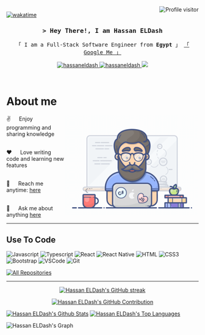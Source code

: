 <a href="https://komarev.com/ghpvc/?username=hassaneldash">
  <img align="right" src="https://komarev.com/ghpvc/?username=hassaneldash&label=Visitors&color=0e75b6&style=flat" alt="Profile visitor" />
</a>


[![wakatime](https://wakatime.com/badge/user/018d0815-72c4-4cbd-813f-ae04bae75ceb.svg)](https://wakatime.com/@hassaneldash)

<!-- Intro  -->
<h3 align="center">
        <samp>&gt; Hey There!, I am
                <b>Hassan ELDash</b>
        </samp>
</h3>
<p align="center"> 
  <samp>
    「 I am a Full-Stack Software Engineer from <b>Egypt</b> 」
    <a href="https://www.google.com/search?q=Hassan+ELDash">「 Google Me 」</a> <br/>
  </samp>
</p>

<p align="center">
 <a href="https://linkedin.com/in/hassaneldash" target="_blank">
  <img src="https://img.shields.io/badge/LinkedIn-0077B5?style=for-the-badge&logo=linkedin&logoColor=white" alt="hassaneldash"/>
 </a>
 <a href="https://t.me/hassaneldash" target="_blank">
  <img src="https://img.shields.io/badge/Telegram-2CA5E0?style=for-the-badge&logo=telegram&logoColor=white" alt="hassaneldash"  />
  </a> 
 <a href="https://twitter.com/Hassan_ELDash" target="_blank">
  <img src="https://img.shields.io/badge/Twitter-1DA1F2?style=for-the-badge&logo=twitter&logoColor=white" />
 </a>
</p>
<br/>

<!-- About Section -->
 # About me
<p>
 <img align="right" width="350" src="/assets/programmer.gif" alt="Coding gif" />
 ✌️ &emsp; Enjoy programming and sharing knowledge <br/><br/>
  
 ❤️ &emsp; Love writing code and learning new features<br/><br/>
  
 📧 &emsp; Reach me anytime: [here]([t.me/hassaneldash](https://t.me/hassaneldash))<br/><br/>
  
 💬 &emsp; Ask me about anything [here](https://github.com/hassaneldash/hassaneldash/issues)
</p>

<hr/>

## Use To Code
![Javascript](https://img.shields.io/badge/Javascript-F0DB4F?style=for-the-badge&labelColor=black&logo=javascript&logoColor=F0DB4F)
![Typescript](https://img.shields.io/badge/Typescript-007acc?style=for-the-badge&labelColor=black&logo=typescript&logoColor=007acc)
![React](https://img.shields.io/badge/-React-61DBFB?style=for-the-badge&labelColor=black&logo=react&logoColor=61DBFB)
![React Native](https://img.shields.io/badge/React_Native-20232A?style=for-the-badge&logo=react&logoColor=61DAFB)
![HTML](https://img.shields.io/badge/HTML5-E34F26?style=for-the-badge&logo=html5&logoColor=white)
![CSS3](https://img.shields.io/badge/CSS3-1572B6?style=for-the-badge&logo=css3&logoColor=white)
![Bootstrap](https://img.shields.io/badge/Bootstrap-563D7C?style=for-the-badge&logo=bootstrap&logoColor=white)
![VSCode](https://img.shields.io/badge/Visual_Studio-0078d7?style=for-the-badge&logo=visual%20studio&logoColor=white)
![Git](https://img.shields.io/badge/Git-F05032?style=for-the-badge&logo=git&logoColor=white)
<br/>
<p align="left">
  <a href="https://github.com/hassaneldash?tab=repositories" target="_blank"><img alt="All Repositories" title="All Repositories" src="https://img.shields.io/badge/-All%20Repos-2962FF?style=for-the-badge&logo=koding&logoColor=white"/></a>
</p>
<hr/>
<p align="center">
  <a href="https://github.com/hassaneldash">
    <img src="https://github-readme-streak-stats.herokuapp.com/?user=hassaneldash&theme=radical&border=7F3FBF&background=0D1117" alt="Hassan ELDash's GitHub streak"/>
  </a>
</p>
<p align="center">
  <a href="https://github.com/hassaneldash">
    <img src="https://github-profile-summary-cards.vercel.app/api/cards/profile-details?username=hassaneldash&theme=radical" alt="Hassan ELDash's GitHub Contribution"/>
  </a>
</p>
<a> 
    <a href="https://github.com/hassaneldash"><img alt="Hassan ELDash's Github Stats" src="https://denvercoder1-github-readme-stats.vercel.app/api?username=hassaneldash&show_icons=true&count_private=true&theme=react&border_color=7F3FBF&bg_color=0D1117&title_color=F85D7F&icon_color=F8D866" height="192px" width="49.5%"/></a>
  <a href="https://github.com/alsiam"><img alt="Hassan ELDash's Top Languages" src="https://denvercoder1-github-readme-stats.vercel.app/api/top-langs/?username=hassaneldash&langs_count=8&layout=compact&theme=react&border_color=7F3FBF&bg_color=0D1117&title_color=F85D7F&icon_color=F8D866" height="192px" width="49.5%"/></a>
  <br/>
</a>

![Hassan ELDash's Graph](https://github-readme-activity-graph.vercel.app/graph?username=hassaneldash&custom_title=Hassan%20ELDash%27s%20GitHub%20Activity%20Graph&bg_color=0D1117&color=7F3FBF&line=7F3FBF&point=7F3FBF&area_color=FFFFFF&title_color=FFFFFF&area=true)
